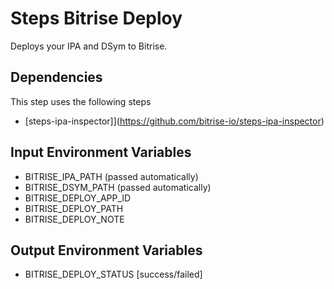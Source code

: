 # Steps Bitrise Deploy

Deploys your IPA and DSym to Bitrise.

## Dependencies

This step uses the following steps
* [steps-ipa-inspector]](https://github.com/bitrise-io/steps-ipa-inspector)

## Input Environment Variables

* BITRISE_IPA_PATH (passed automatically)
* BITRISE_DSYM_PATH (passed automatically)
* BITRISE_DEPLOY_APP_ID
* BITRISE_DEPLOY_PATH
* BITRISE_DEPLOY_NOTE

## Output Environment Variables

* BITRISE_DEPLOY_STATUS [success/failed]